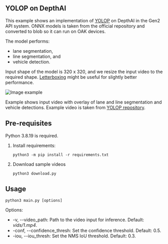 ## YOLOP on DepthAI

This example shows an implementation of [YOLOP](https://github.com/hustvl/YOLOP) on DepthAI in the Gen2 API system. ONNX models is taken from the official repository and converted to blob so it can run on OAK devices.

The model performs:

- lane segmentation,
- line segmentation, and
- vehicle detection.

Input shape of the model is 320 x 320, and we resize the input video to the required shape. [Letterboxing](https://docs.luxonis.com/projects/api/en/latest/tutorials/maximize_fov/#letterboxing) might be useful for slightly better performance.

![Image example](https://user-images.githubusercontent.com/56075061/144842281-3413133e-7a44-4030-a572-9887fad1bbc6.gif)

Example shows input video with overlay of lane and line segmentation and vehicle detections. Example video is taken from [YOLOP repository](https://github.com/hustvl/YOLOP/tree/main/inference/videos).

## Pre-requisites

Python 3.8.19 is required.

1. Install requirements:
   ```
   python3 -m pip install -r requirements.txt
   ```
1. Download sample videos
   ```
   python3 download.py
   ```

## Usage

```
python3 main.py [options]
```

Options:

- -v, --video_path: Path to the video input for inference. Default: *vids/1.mp4*.
- -conf, --confidence_thresh: Set the confidence threshold. Default: 0.5.
- -iou, --iou_thresh: Set the NMS IoU threshold. Default: 0.3.

